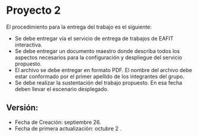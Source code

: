 # Proyecto 2
El procedimiento para la entrega del trabajo es el siguiente:
- Se debe entregar vía el servicio de entrega de trabajos de EAFIT interactiva.
- Se debe entregar un documento maestro donde describa todos los aspectos
necesarios para la configuración y despliegue del servicio propuesto.
- El archivo se debe entregar en formato PDF. El nombre del archivo debe estar
conformado por el primer apellido de los integrantes del grupo.
- Se debe realizar la sustentación del trabajo propuesto. En esa fecha deben llevar
el escenario desplegado.
## Versión:
- Fecha de Creación: septiembre 26.
- Fecha de primera actualización: octubre 2 .